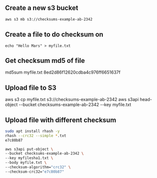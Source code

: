 ## Create a new s3 bucket

```md
aws s3 mb s3://checksums-example-ab-2342
```

## Create a file to do checksum on

```
echo "Hello Mars" > myfile.txt
```

## Get checksum md5 of file
md5sum myfile.txt
8ed2d86f12620cdba4c976ff6651637f

## Upload file to S3
aws s3 cp myfile.txt s3://checksums-example-ab-2342
aws s3api head-object --bucket checksums-example-ab-2342 --key myfile.txt

## Upload file with different checksum
```sh
sudo apt install rhash -y
rhash --crc32 --simple *.txt
e7c80b87
```

```sh
aws s3api put-object \
--bucket checksums-example-ab-2342 \
--key myfilesha1.txt \
--body myfile.txt \
--checksum-algorithm="crc32" \
--checksum-crc32="e7c80b87"
```
